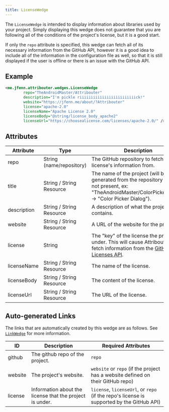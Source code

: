 ```yaml
---
title: LicenseWedge
---
```


The `LicenseWedge` is intended to display information about libraries used by your project. Simply displaying this wedge does not guarantee that you are following all of the conditions of the project's license, but it is a good start.

If only the `repo` attribute is specified, this wedge can fetch all of its necessary information from the GitHub API, however it is a good idea to include all of the information in the configuration file as well, so that it is still displayed if the user is offline or there is an issue with the GitHub API.

## Example

```xml
<me.jfenn.attribouter.wedges.LicenseWedge
        repo="TheAndroidMaster/Attribouter"
        description="I'm pickle riiiiiiiiiiiiiiiiiiiiiiiiick!"
        website="https://jfenn.me/about/?Attribouter"
        license="apache-2.0"
        licenseName="Apache License 2.0"
        licenseBody="@string/license_body_apache2"
        licenseUrl="https://choosealicense.com/licenses/apache-2.0/" />
```

## Attributes

|Attribute|Type|Description|
|-----|-----|-----|
|repo|String (name/repository)|The GitHub repository to fetch the license's information from.|
|title|String / String Resource|The name of the project (will be generated from the repository name if not present, ex: "TheAndroidMaster/ColorPickerDialog" -> "Color Picker Dialog").|
|description|String / String Resource|A description of what the project contains.|
|website|String / String Resource|A URL of the website for the project.|
|license|String|The "key" of the license the project is under. This will cause Attribouter to fetch information from the [GitHub Licenses API](https://developer.github.com/v3/licenses/).|
|licenseName|String / String Resource|The name of the license.|
|licenseBody|String / String Resource|The content of the license.|
|licenseUrl|String / String Resource|The URL of the license.|

## Auto-generated Links

The links that are automatically created by this wedge are as follows. See [`LinkWedge`](./link) for more information.

|ID|Description|Required Attributes|
|-----|-----|-----|
|github|The github repo of the project.|`repo`|
|website|The project's website.|`website` or `repo` (if the project has a website defined on their GitHub repo)|
|license|Information about the license that the project is under.|`license`, `licenseUrl`, or `repo` (if the repo's license is supported by the GitHub API)|
